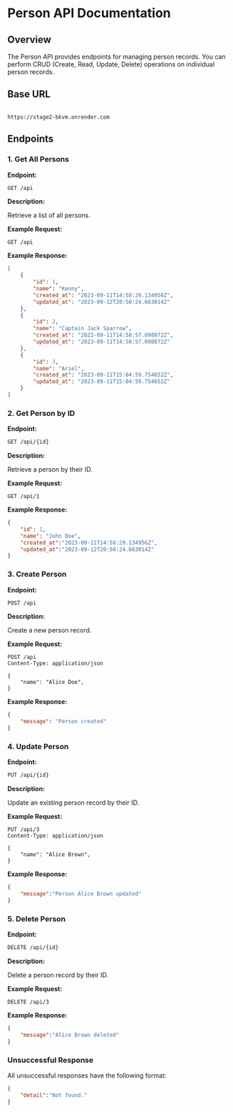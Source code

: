 # Person API Documentation

## Overview

The Person API provides endpoints for managing person records. You can perform CRUD (Create, Read, Update, Delete) operations on individual person records.

## Base URL
```http

https://stage2-bkvm.onrender.com
```


## Endpoints

### 1. Get All Persons

**Endpoint:**
```bash
GET /api
```

**Description:**

Retrieve a list of all persons.

**Example Request:**

```http
GET /api
```
**Example Response:**
```json
[
    {
        "id": 1,
        "name": "Kenny",
        "created_at": "2023-09-11T14:58:29.134956Z",
        "updated_at": "2023-09-12T20:50:24.663014Z"
    },
    {
        "id": 2,
        "name": "Captain Jack Sparrow",
        "created_at": "2023-09-11T14:58:57.098872Z",
        "updated_at": "2023-09-11T14:58:57.098872Z"
    },
    {
        "id": 3,
        "name": "Ariel",
        "created_at": "2023-09-11T15:04:59.754652Z",
        "updated_at": "2023-09-11T15:04:59.754652Z"
    }
]
```
### 2. Get Person by ID
**Endpoint:**
```bash
GET /api/{id}
```

**Description:**

Retrieve a person by their ID.

**Example Request:**

```http
GET /api/1
```
**Example Response:**

```json
{
    "id": 1,
    "name": "John Doe",
    "created_at":"2023-09-11T14:58:29.134956Z",
    "updated_at":"2023-09-12T20:50:24.663014Z"
}
```
### 3. Create Person
**Endpoint:**

```bash
POST /api
```
**Description:**

Create a new person record.

**Example Request:**

```http
POST /api
Content-Type: application/json

{
    "name": "Alice Doe",
}
```
**Example Response:**

```json
{
    "message": "Person created"
}
```
### 4. Update Person
**Endpoint:**

```bash
PUT /api/{id}
```
**Description:**

Update an existing person record by their ID.

**Example Request:**

```http
PUT /api/3
Content-Type: application/json

{
    "name": "Alice Brown",
}
```
**Example Response:**

```json
{
    "message":"Person Alice Brown updated"
}
```
### 5. Delete Person
**Endpoint:**

```bash
DELETE /api/{id}
```
**Description:**

Delete a person record by their ID.

**Example Request:**

```http
DELETE /api/3
```
**Example Response:**

```json
{
    "message":"Alice Brown deleted"
}
```
### Unsuccessful Response
All unsuccessful responses have the following format:

```json
{
    "detail":"Not found."
}
```